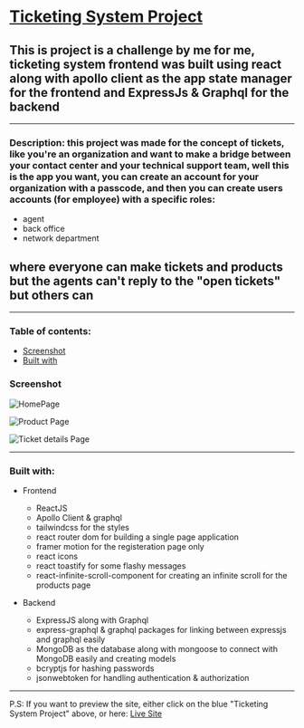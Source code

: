 # [Ticketing System Project](https://moath-ticketing-system.onrender.com)

## This is project is a challenge by me for me, ticketing system frontend was built using react along with apollo client as the app state manager for the frontend and ExpressJs & Graphql for the backend

---

### Description: this project was made for the concept of tickets, like you're an organization and want to make a bridge between your contact center and your technical support team, well this is the app you want, you can create an account for your organization with a passcode, and then you can create users accounts (for employee) with a specific roles:

- agent
- back office
- network department

## where everyone can make tickets and products but the agents can't reply to the "open tickets" but others can

---

### Table of contents:

- [Screenshot](#screenshot)
- [Built with](#built-with)

### Screenshot

![HomePage](https://res.cloudinary.com/dk5awi1mn/image/upload/v1670063363/github-readme/ticketing-system/Screenshot_1_eihkec.png)

![Product Page](https://res.cloudinary.com/dk5awi1mn/image/upload/v1670063364/github-readme/ticketing-system/Screenshot_2_hshrep.png)

![Ticket details Page](https://res.cloudinary.com/dk5awi1mn/image/upload/v1670063365/github-readme/ticketing-system/Screenshot_3_rkpxww.png)

---

### Built with:

- Frontend

  - ReactJS
  - Apollo Client & graphql
  - tailwindcss for the styles
  - react router dom for building a single page application
  - framer motion for the registeration page only
  - react icons
  - react toastify for some flashy messages
  - react-infinite-scroll-component for creating an infinite scroll for the products page

- Backend
  - ExpressJS along with Graphql
  - express-graphql & graphql packages for linking between expressjs and graphql easily
  - MongoDB as the database along with mongoose to connect with MongoDB easily and creating models
  - bcryptjs for hashing passwords
  - jsonwebtoken for handling authentication & authorization

---

P.S: If you want to preview the site, either click on the blue "Ticketing System Project" above, or here: [Live Site](https://moath-ticketing-system.onrender.com)
